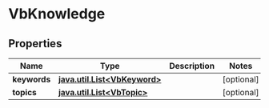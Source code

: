 
# VbKnowledge

## Properties
Name | Type | Description | Notes
------------ | ------------- | ------------- | -------------
**keywords** | [**java.util.List&lt;VbKeyword&gt;**](VbKeyword.md) |  |  [optional]
**topics** | [**java.util.List&lt;VbTopic&gt;**](VbTopic.md) |  |  [optional]



